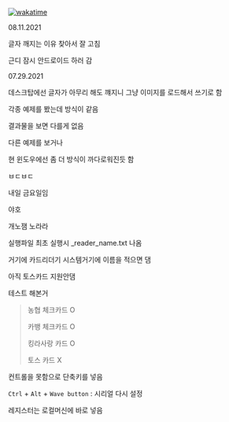 [![wakatime](https://wakatime.com/badge/github/rkdmf0000/scard_lock.svg)](https://wakatime.com/badge/github/rkdmf0000/scard_lock)

08.11.2021

글자 깨지는 이유 찾아서 잘 고침

근디 잠시 안드로이드 하러 감 


07.29.2021

데스크탑에선 글자가 아무리 해도 꺠지니 그냥 이미지를 로드해서 쓰기로 함

각종 예제를 봤는데 방식이 같음

결과물을 보면 다를게 없음

다른 예제를 보거나

현 윈도우에선 좀 더 방식이 까다로워진듯 함

ㅂㄷㅂㄷ

내일 금요일임

야호


개노잼 노라라

실행파일 최초 실행시
_reader_name.txt 나옴

거기에 카드리더기 시스템거기에  이름을 적으면 댐

아직 토스카드 지원안댐

테스트 해본거
> 농협 체크카드 O
> 
> 카뱅 체크카드 O
> 
> 킹라사랑 카드 O
> 
> 토스 카드 X

컨트롤을 못함으로 단축키를 넣음

`Ctrl` + `Alt` + `Wave button` : 시리얼 다시 설정


레지스터는 로컬머신에 바로 넣음
